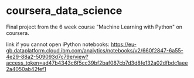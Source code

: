 # coursera_data_science
Final project from the 6 week course "Machine Learning with Python" on coursera.

link if you cannot open iPython notebooks: 
https://eu-gb.dataplatform.cloud.ibm.com/analytics/notebooks/v2/660f2847-6a55-4e29-88a2-509093d7c79e/view?access_token=ad47b4343c6f5cc39bf2baf087cb7d3d8fe132a02dfbdc1aee2a4050ab42fef1
